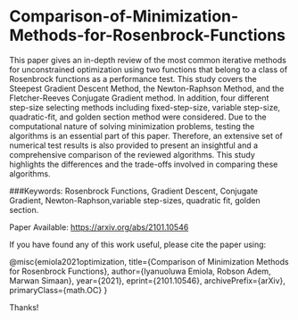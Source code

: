 # Comparison-of-Minimization-Methods-for-Rosenbrock-Functions
This paper gives an in-depth review of the most common iterative methods for unconstrained optimization using two functions that belong to a class of Rosenbrock functions as a performance test. This study covers the Steepest Gradient Descent Method, the Newton-Raphson Method, and the Fletcher-Reeves
Conjugate Gradient method. In addition, four different step-size selecting methods including fixed-step-size, variable step-size, quadratic-fit, and golden section method were considered. Due to the computational nature of solving minimization problems, testing the algorithms is an essential part of this paper. Therefore, an extensive set of numerical test results is also provided to present an insightful and a comprehensive comparison of the reviewed algorithms. This study highlights the differences and the trade-offs involved in comparing these algorithms.

###Keywords: Rosenbrock Functions, Gradient Descent, Conjugate Gradient, Newton-Raphson,variable step-sizes, quadratic fit, golden section.

Paper Available: https://arxiv.org/abs/2101.10546

If you have found any of this work useful, please cite the paper using:

@misc{emiola2021optimization,
      title={Comparison of Minimization Methods for Rosenbrock Functions}, 
      author={Iyanuoluwa Emiola, Robson Adem, Marwan Simaan},
      year={2021},
      eprint={2101.10546},
      archivePrefix={arXiv},
      primaryClass={math.OC}
}

Thanks!
